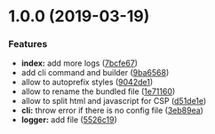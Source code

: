# 1.0.0 (2019-03-19)


### Features

* **index:** add more logs ([7bcfe67](https://github.com/BBVAEngineering/polymer-project-builder/commit/7bcfe67))
* add cli command and builder ([9ba6568](https://github.com/BBVAEngineering/polymer-project-builder/commit/9ba6568))
* allow to autoprefix styles ([9042de1](https://github.com/BBVAEngineering/polymer-project-builder/commit/9042de1))
* allow to rename the bundled file ([1e71160](https://github.com/BBVAEngineering/polymer-project-builder/commit/1e71160))
* allow to split html and javascript for CSP ([d51de1e](https://github.com/BBVAEngineering/polymer-project-builder/commit/d51de1e))
* **cli:** throw error if there is no config file ([3eb89ea](https://github.com/BBVAEngineering/polymer-project-builder/commit/3eb89ea))
* **logger:** add file ([5526c19](https://github.com/BBVAEngineering/polymer-project-builder/commit/5526c19))
